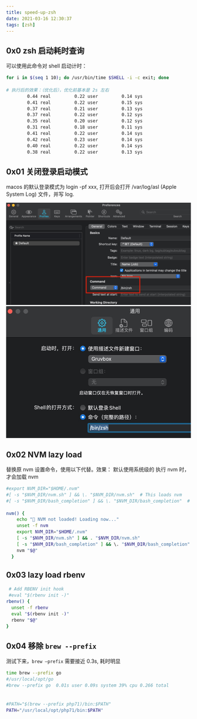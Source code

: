 ```yaml
---
title: speed-up-zsh
date: 2021-03-16 12:30:37
tags: [zsh]
---
```


## 0x0 zsh 启动耗时查询

可以使用此命令对 shell 启动计时：

```bash
for i in $(seq 1 10); do /usr/bin/time $SHELL -i -c exit; done

# 执行后的效果：（优化后），优化前基本是 2s 左右
        0.44 real         0.22 user         0.14 sys
        0.41 real         0.22 user         0.15 sys
        0.37 real         0.21 user         0.13 sys
        0.37 real         0.22 user         0.12 sys
        0.35 real         0.20 user         0.12 sys
        0.31 real         0.18 user         0.11 sys
        0.41 real         0.22 user         0.14 sys
        0.42 real         0.23 user         0.14 sys
        0.40 real         0.22 user         0.14 sys
        0.38 real         0.22 user         0.13 sys

```

## 0x01 关闭登录启动模式
macos 的默认登录模式为 login -pf xxx, 打开后会打开 /var/log/asl (Apple System Log) 文件，并写 log.

![](./speed-up-zsh/iterm-no-login.jpg)
![](./speed-up-zsh/terminal-no-login.jpg)


## 0x02 NVM lazy load
替换原 nvm 设置命令，使用以下代替。效果：
默认使用系统级的
执行 nvm 时，才会加载 nvm

```bash
#export NVM_DIR="$HOME/.nvm"
#[ -s "$NVM_DIR/nvm.sh" ] && \. "$NVM_DIR/nvm.sh"  # This loads nvm
#[ -s "$NVM_DIR/bash_completion" ] && \. "$NVM_DIR/bash_completion"  # This loads nvm bash_completion

nvm() {
    echo "🚨 NVM not loaded! Loading now..."
    unset -f nvm
    export NVM_DIR="$HOME/.nvm"
    [ -s "$NVM_DIR/nvm.sh" ] && . "$NVM_DIR/nvm.sh"
    [ -s "$NVM_DIR/bash_completion" ] && \. "$NVM_DIR/bash_completion"  # Th      is loads nvm bash_completion
    nvm "$@"
  }
```

## 0x03 lazy load rbenv

```bash
 # Add RBENV init hook
 #eval "$(rbenv init -)"
rbenv() {
  unset -f rbenv
  eval "$(rbenv init -)"
  rbenv "$@"
}
```

## 0x04 移除 `brew --prefix`
测试下来，`brew –prefix` 需要接近 0.3s, 耗时明显

```bash
time brew --prefix go
#/usr/local/opt/go
#brew --prefix go  0.01s user 0.09s system 39% cpu 0.266 total


#PATH="$(brew --prefix php71)/bin:$PATH"
PATH="/usr/local/opt/php71/bin:$PATH"
```